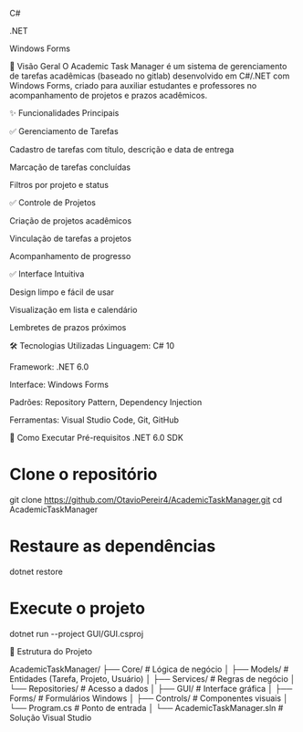 C#

.NET

Windows Forms

📌 Visão Geral
O Academic Task Manager é um sistema de gerenciamento de tarefas acadêmicas (baseado no gitlab) desenvolvido em C#/.NET com Windows Forms, criado para auxiliar estudantes e professores no acompanhamento de projetos e prazos acadêmicos.

✨ Funcionalidades Principais

✅ Gerenciamento de Tarefas

Cadastro de tarefas com título, descrição e data de entrega

Marcação de tarefas concluídas

Filtros por projeto e status

✅ Controle de Projetos

Criação de projetos acadêmicos

Vinculação de tarefas a projetos

Acompanhamento de progresso

✅ Interface Intuitiva

Design limpo e fácil de usar

Visualização em lista e calendário

Lembretes de prazos próximos

🛠 Tecnologias Utilizadas
Linguagem: C# 10

Framework: .NET 6.0

Interface: Windows Forms

Padrões: Repository Pattern, Dependency Injection

Ferramentas: Visual Studio Code, Git, GitHub

🚀 Como Executar
Pré-requisitos
.NET 6.0 SDK

# Clone o repositório
git clone https://github.com/OtavioPereir4/AcademicTaskManager.git
cd AcademicTaskManager

# Restaure as dependências
dotnet restore

# Execute o projeto
dotnet run --project GUI/GUI.csproj

📂 Estrutura do Projeto

AcademicTaskManager/
├── Core/           # Lógica de negócio
│   ├── Models/     # Entidades (Tarefa, Projeto, Usuário)
│   ├── Services/   # Regras de negócio
│   └── Repositories/ # Acesso a dados
│
├── GUI/            # Interface gráfica
│   ├── Forms/      # Formulários Windows
│   ├── Controls/   # Componentes visuais
│   └── Program.cs  # Ponto de entrada
│
└── AcademicTaskManager.sln  # Solução Visual Studio
